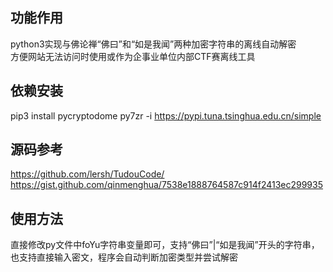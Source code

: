 ## 功能作用
python3实现与佛论禅“佛曰”和“如是我闻”两种加密字符串的离线自动解密  
方便网站无法访问时使用或作为企事业单位内部CTF赛离线工具  

## 依赖安装  
pip3 install pycryptodome py7zr -i https://pypi.tuna.tsinghua.edu.cn/simple  

## 源码参考  
https://github.com/lersh/TudouCode/  
https://gist.github.com/qinmenghua/7538e1888764587c914f2413ec299935  

## 使用方法
直接修改py文件中foYu字符串变量即可，支持“佛曰”|“如是我闻”开头的字符串，也支持直接输入密文，程序会自动判断加密类型并尝试解密
